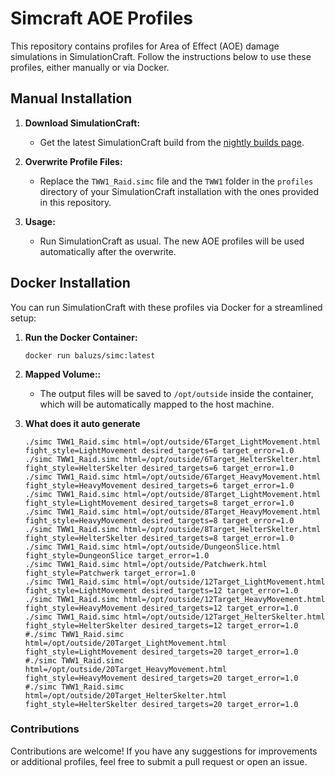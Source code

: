# Simcraft AOE Profiles

This repository contains profiles for Area of Effect (AOE) damage simulations in SimulationCraft. Follow the instructions below to use these profiles, either manually or via Docker.

## Manual Installation

1. **Download SimulationCraft:**
   - Get the latest SimulationCraft build from the [nightly builds page](http://downloads.simulationcraft.org/nightly/?C=M;O=D).

2. **Overwrite Profile Files:**
   - Replace the `TWW1_Raid.simc` file and the `TWW1` folder in the `profiles` directory of your SimulationCraft installation with the ones provided in this repository.

3. **Usage:**
   - Run SimulationCraft as usual. The new AOE profiles will be used automatically after the overwrite.

## Docker Installation

You can run SimulationCraft with these profiles via Docker for a streamlined setup:

1. **Run the Docker Container:**
   ```
   docker run baluzs/simc:latest
   ```
2. **Mapped Volume::**
   - The output files will be saved to `/opt/outside` inside the container, which will be automatically mapped to the host machine.
     
3. **What does it auto generate**
   ```
   ./simc TWW1_Raid.simc html=/opt/outside/6Target_LightMovement.html fight_style=LightMovement desired_targets=6 target_error=1.0
   ./simc TWW1_Raid.simc html=/opt/outside/6Target_HelterSkelter.html fight_style=HelterSkelter desired_targets=6 target_error=1.0
   ./simc TWW1_Raid.simc html=/opt/outside/6Target_HeavyMovement.html fight_style=HeavyMovement desired_targets=6 target_error=1.0
   ./simc TWW1_Raid.simc html=/opt/outside/8Target_LightMovement.html fight_style=LightMovement desired_targets=8 target_error=1.0
   ./simc TWW1_Raid.simc html=/opt/outside/8Target_HeavyMovement.html fight_style=HeavyMovement desired_targets=8 target_error=1.0
   ./simc TWW1_Raid.simc html=/opt/outside/8Target_HelterSkelter.html fight_style=HelterSkelter desired_targets=8 target_error=1.0
   ./simc TWW1_Raid.simc html=/opt/outside/DungeonSlice.html fight_style=DungeonSlice target_error=1.0
   ./simc TWW1_Raid.simc html=/opt/outside/Patchwerk.html fight_style=Patchwerk target_error=1.0
   ./simc TWW1_Raid.simc html=/opt/outside/12Target_LightMovement.html fight_style=LightMovement desired_targets=12 target_error=1.0
   ./simc TWW1_Raid.simc html=/opt/outside/12Target_HeavyMovement.html fight_style=HeavyMovement desired_targets=12 target_error=1.0
   ./simc TWW1_Raid.simc html=/opt/outside/12Target_HelterSkelter.html fight_style=HelterSkelter desired_targets=12 target_error=1.0
   #./simc TWW1_Raid.simc html=/opt/outside/20Target_LightMovement.html fight_style=LightMovement desired_targets=20 target_error=1.0
   #./simc TWW1_Raid.simc html=/opt/outside/20Target_HeavyMovement.html fight_style=HeavyMovement desired_targets=20 target_error=1.0
   #./simc TWW1_Raid.simc html=/opt/outside/20Target_HelterSkelter.html fight_style=HelterSkelter desired_targets=20 target_error=1.0
    ```

### Contributions
Contributions are welcome! If you have any suggestions for improvements or additional profiles, feel free to submit a pull request or open an issue.
